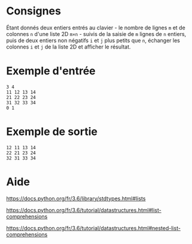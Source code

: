 # Consignes

Étant donnés deux entiers entrés au clavier - le nombre de lignes `m` et de colonnes `n` d'une liste 2D `m×n` - suivis de la saisie de `m` lignes de `n` entiers, puis de deux entiers non négatifs `i` et `j` plus petits que `n`, échanger les colonnes `i` et `j` de la liste 2D et afficher le résultat.

# Exemple d'entrée

```
3 4
11 12 13 14
21 22 23 24
31 32 33 34
0 1
```

# Exemple de sortie

```
12 11 13 14
22 21 23 24
32 31 33 34
```

# Aide

https://docs.python.org/fr/3.6/library/stdtypes.html#lists

https://docs.python.org/fr/3.6/tutorial/datastructures.html#list-comprehensions

https://docs.python.org/fr/3.6/tutorial/datastructures.html#nested-list-comprehensions